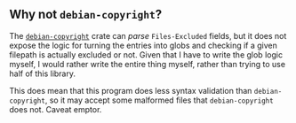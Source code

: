 ## Why not `debian-copyright`?

The [`debian-copyright`](https://docs.rs/debian-copyright/0.1.28/debian_copyright/index.html)
crate can *parse* `Files-Excluded` fields, but it does not expose
the logic for turning the entries into globs and checking if
a given filepath is actually excluded or not.
Given that I have to write the glob logic myself, I would rather
write the entire thing myself, rather than trying to use half of
this library.

This does mean that this program does less syntax validation
than `debian-copyright`, so it may accept some malformed files
that `debian-copyright` does not. Caveat emptor.
